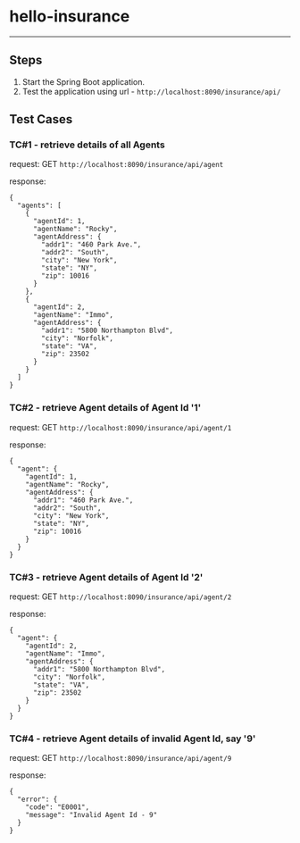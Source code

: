 # hello-insurance
---

## Steps

1. Start the Spring Boot application.
2. Test the application using url - `http://localhost:8090/insurance/api/`

## Test Cases

### TC#1 - retrieve details of all Agents

request: 
GET `http://localhost:8090/insurance/api/agent`

response: 
```
{
  "agents": [
    {
      "agentId": 1,
      "agentName": "Rocky",
      "agentAddress": {
        "addr1": "460 Park Ave.",
        "addr2": "South",
        "city": "New York",
        "state": "NY",
        "zip": 10016
      }
    },
    {
      "agentId": 2,
      "agentName": "Immo",
      "agentAddress": {
        "addr1": "5800 Northampton Blvd",
        "city": "Norfolk",
        "state": "VA",
        "zip": 23502
      }
    }
  ]
}
```

### TC#2 - retrieve Agent details of Agent Id '1'

request: 
GET `http://localhost:8090/insurance/api/agent/1`

response: 
```
{
  "agent": {
    "agentId": 1,
    "agentName": "Rocky",
    "agentAddress": {
      "addr1": "460 Park Ave.",
      "addr2": "South",
      "city": "New York",
      "state": "NY",
      "zip": 10016
    }
  }
}
```

### TC#3 - retrieve Agent details of Agent Id '2'

request: 
GET `http://localhost:8090/insurance/api/agent/2`

response: 
```
{
  "agent": {
    "agentId": 2,
    "agentName": "Immo",
    "agentAddress": {
      "addr1": "5800 Northampton Blvd",
      "city": "Norfolk",
      "state": "VA",
      "zip": 23502
    }
  }
}
```

### TC#4 - retrieve Agent details of invalid Agent Id, say '9'

request: 
GET `http://localhost:8090/insurance/api/agent/9`

response: 
```
{
  "error": {
    "code": "E0001",
    "message": "Invalid Agent Id - 9"
  }
}
```
